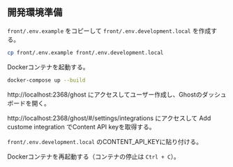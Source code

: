 ## 開発環境準備

`front/.env.example` をコピーして `front/.env.development.local` を作成する。
```sh
cp front/.env.example front/.env.development.local
```

Dockerコンテナを起動する。
```sh
docker-compose up --build
```

http://localhost:2368/ghost にアクセスしてユーザー作成し、Ghostのダッシュボードを開く。

http://localhost:2368/ghost/#/settings/integrations にアクセスして Add custome integration でContent API keyを取得する。

`front/.env.development.local` のCONTENT_API_KEYに貼り付ける。

Dockerコンテナを再起動する（コンテナの停止は `Ctrl + C`）。
